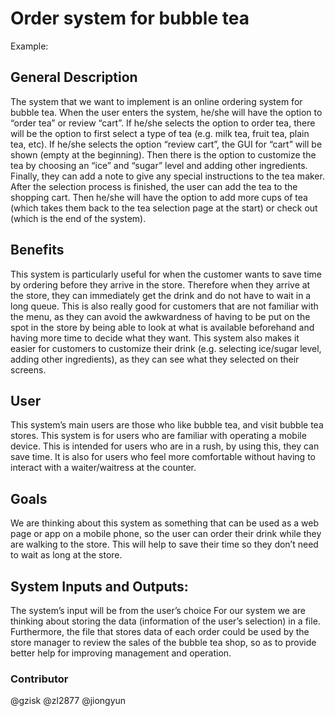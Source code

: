 # Order system for bubble tea
Example:
## General Description
The system that we want to implement is an online ordering system for bubble tea. 
When the user enters the system, he/she will have the option to “order tea” or review “cart”.
If he/she selects the option to order tea, there will be the option to first select a type of tea (e.g. milk tea, fruit tea, plain tea, etc). 
If he/she selects the option “review cart”, the GUI for “cart” will be shown (empty at the beginning).
Then there is the option to customize the tea by choosing an “ice” and “sugar” level and adding other ingredients. 
Finally, they can add a note to give any special instructions to the tea maker. 
After the selection process is finished, the user can add the tea to the shopping cart.
Then he/she will have the option to add more cups of tea (which takes them back to the tea selection page at the start) or check out (which is the end of the system).
## Benefits
This system is particularly useful for when the customer wants to save time by ordering before they arrive in the store. Therefore when they arrive at the store, they can immediately get the drink and do not have to wait in a long queue. 
This is also really good for customers that are not familiar with the menu, as they can avoid the awkwardness of having to be put on the spot in the store by being able to look at what is available beforehand and having more time to decide what they want. 
This system also makes it easier for customers to customize their drink (e.g. selecting ice/sugar level, adding other ingredients), as they can see what they selected on their screens. 
## User
This system’s main users are those who like bubble tea, and visit bubble tea stores. This system is for users who are familiar with operating a mobile device. This is intended for users who are in a rush, by using this, they can save time. It is also for users who feel more comfortable without having to interact with a waiter/waitress at the counter.
## Goals
We are thinking about this system as something that can be used as a web page or app on a mobile phone, so the user can order their drink while they are walking to the store. This will help to save their time so they don’t need to wait as long at the store.  
## System Inputs and Outputs: 
The system’s input will be from the user’s choice For our system we are thinking about storing the data (information of the user’s selection) in a file. Furthermore, the file that stores data of each order could be used by the store manager to review the sales of the bubble tea shop, so as to provide better help for improving management and operation.
### Contributor
@gzisk @zl2877 @jiongyun
